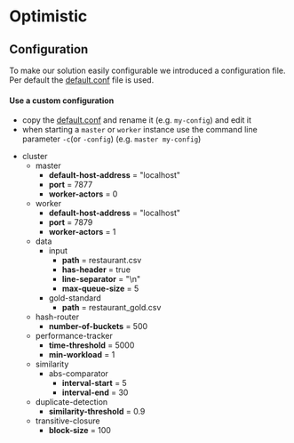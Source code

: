 # Optimistic

## Configuration

To make our solution easily configurable we introduced a configuration file.
Per default the [default.conf](src/main/resources/default.conf) file is used.

#### Use a custom configuration
* copy the [default.conf](src/main/resources/default.conf) and rename it (e.g. `my-config`) and edit it
* when starting a `master` or `worker` instance use the command line parameter `-c`(or `-config`) (e.g. `master my-config`)


- cluster
    - master
        - **default-host-address** = "localhost"
		- **port** = 7877
		- **worker-actors** = 0
    - worker 
        - **default-host-address** = "localhost"
        - **port** = 7879
        - **worker-actors** = 1
	- data
		- input
			- **path** = restaurant.csv
			- **has-header** = true
			- **line-separator** = "\n"
			- **max-queue-size** = 5
		- gold-standard
			- **path** = restaurant_gold.csv
	- hash-router
		- **number-of-buckets** = 500
	- performance-tracker
		- **time-threshold** = 5000
		- **min-workload** = 1
	- similarity 
		- abs-comparator
			- **interval-start** = 5
			- **interval-end** = 30
	- duplicate-detection
		- **similarity-threshold** = 0.9
	- transitive-closure
		- **block-size** = 100
